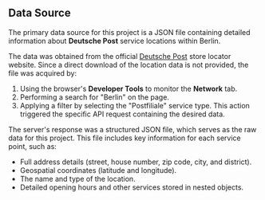 ## Data Source

The primary data source for this project is a JSON file containing detailed information about **Deutsche Post** service locations within Berlin.

The data was obtained from the official [Deutsche Post](https://www.deutschepost.de/de/s/standorte.html) store locator website. Since a direct download of the location data is not provided, the file was acquired by:
1.  Using the browser's **Developer Tools** to monitor the **Network** tab.
2.  Performing a search for "Berlin" on the page.
3.  Applying a filter by selecting the "Postfiliale" service type. This action triggered the specific API request containing the desired data.

The server's response was a structured JSON file, which serves as the raw data for this project. This file includes key information for each service point, such as:

* Full address details (street, house number, zip code, city, and district).
* Geospatial coordinates (latitude and longitude).
* The name and type of the location.
* Detailed opening hours and other services stored in nested objects.
